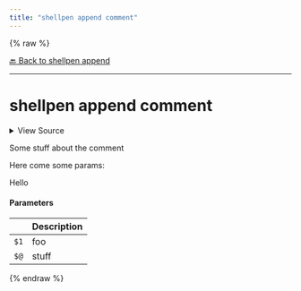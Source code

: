 ```yaml
---
title: "shellpen append comment"
---
```


{% raw %}





[🔙 Back to shellpen append](/api/shellpen/append)

---







<!-- Todo, if there are no subcommands under the child commands, use a smaller heading size -->

# shellpen append comment



<details>
  <summary>View Source</summary>

{% endraw %}
{% highlight sh %}

shellpen append writeln "# $*"
{% endhighlight %}
{% raw %}

</details>




Some stuff about the comment

Here come some params:


Hello


#### Parameters

| | Description |
|-|-------------|
| `$1` | foo |
| `$@` | stuff |







  
{% endraw %}
